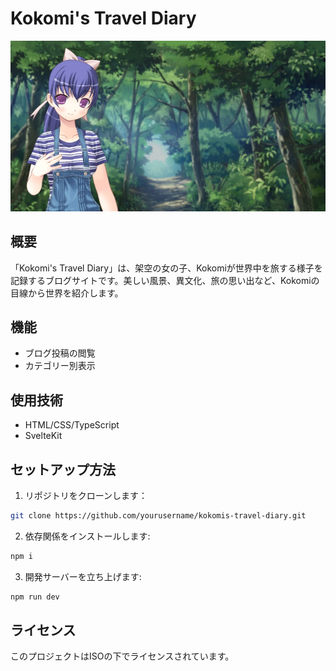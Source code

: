 # Kokomi's Travel Diary

![Kokomi's travel diaryのヒーロー画像](static/images/home_hero.webp)

## 概要
「Kokomi's Travel Diary」は、架空の女の子、Kokomiが世界中を旅する様子を記録するブログサイトです。美しい風景、異文化、旅の思い出など、Kokomiの目線から世界を紹介します。

## 機能
- ブログ投稿の閲覧
- カテゴリー別表示

## 使用技術
- HTML/CSS/TypeScript
- SvelteKit

## セットアップ方法
1. リポジトリをクローンします：
  ```bash
  git clone https://github.com/yourusername/kokomis-travel-diary.git
  ```
2. 依存関係をインストールします:
  ```bash
  npm i
  ```
3. 開発サーバーを立ち上げます:
  ```bash
  npm run dev
  ```

## ライセンス
このプロジェクトはISOの下でライセンスされています。

